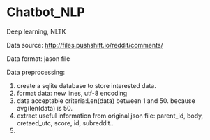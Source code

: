 # Chatbot_NLP

Deep learning, NLTK

Data source: http://files.pushshift.io/reddit/comments/

Data format: jason file

Data preprocessing:

1. create a sqlite database to store interested data.
2. format data: new lines, utf-8 encoding
3. data acceptable criteria:Len(data) between 1 and 50. because avg(len(data) is 50.
4. extract useful information from original json file: parent_id, body, cretaed_utc, score, id, subreddit..
5. 
